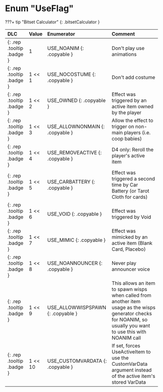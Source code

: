 # Enum "UseFlag"

???+ tip "Bitset Calculator"
    [](#){: .bitsetCalculator }

|DLC|Value|Enumerator|Comment|
|:--|:--|:--|:--|
|[ ](#){: .rep .tooltip .badge }|1 |USE_NOANIM {: .copyable } | Don't play use animations |
|[ ](#){: .rep .tooltip .badge }|1 << 1 |USE_NOCOSTUME {: .copyable } | Don't add costume |
|[ ](#){: .rep .tooltip .badge }|1 << 2 |USE_OWNED {: .copyable } | Effect was triggered by an active item owned by the player |
|[ ](#){: .rep .tooltip .badge }|1 << 3 |USE_ALLOWNONMAIN {: .copyable } | Allow the effect to trigger on non-main players (i.e. coop babies) |
|[ ](#){: .rep .tooltip .badge }|1 << 4 |USE_REMOVEACTIVE {: .copyable } | D4 only: Reroll the player's active item |
|[ ](#){: .rep .tooltip .badge }|1 << 5 |USE_CARBATTERY {: .copyable } | Effect was triggered a second time by Car Battery (or Tarot Cloth for cards) |
|[ ](#){: .rep .tooltip .badge }|1 << 6 |USE_VOID {: .copyable } | Effect was triggered by Void |
|[ ](#){: .rep .tooltip .badge }|1 << 7 |USE_MIMIC {: .copyable } | Effect was mimicked by an active item (Blank Card, Placebo) |
|[ ](#){: .rep .tooltip .badge }|1 << 8 |USE_NOANNOUNCER {: .copyable } | Never play announcer voice |
|[ ](#){: .rep .tooltip .badge }|1 << 9 |USE_ALLOWWISPSPAWN {: .copyable } | This allows an item to spawn wisps when called from another item usage as the wisps generator checks for NOANIM, so usually you want to use this with NOANIM call |
|[ ](#){: .rep .tooltip .badge }|1 << 10 |USE_CUSTOMVARDATA {: .copyable } | If set, forces UseActiveItem to use the CustomVarData argument instead of the active item's stored VarData |
